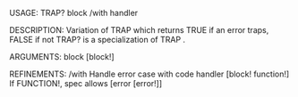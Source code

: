 USAGE:
     TRAP? block /with handler

DESCRIPTION:
     Variation of TRAP which returns TRUE if an error traps, FALSE if not
     TRAP? is a specialization of TRAP .

ARGUMENTS:
    block [block!]

REFINEMENTS:
    /with
        Handle error case with code
    handler [block! function!]
        If FUNCTION!, spec allows [error [error!]]
